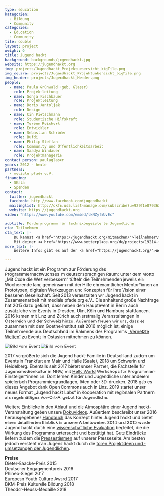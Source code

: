 ```yaml
---
type: education
kategorien:
  - Bildung
  - Community  
categories:
  - Education
  - Community  
tile: double
layout: project
weight: 6
title: Jugend hackt
background: backgrounds/jugendhackt.jpg
website: https://jugendhackt.org
img: projects/Jugendhackt_Projektuebersicht_bigTile.png
img_square: projects/Jugendhackt_Projektuebersicht_bigTile.png
img_header: projects/Jugendhackt_Header.png
people:
  - name: Paula Grünwald (geb. Glaser)
    role: Projektleitung
  - name: Sonja Fischbauer
    role: Projektleitung
  - name: Doris Jantoljak
    role: Design
  - name: Cin Pietschmann
    role: Studentische Hilfskraft
  - name: Torben Reichert
    role: Entwickler
  - name: Sebastian Schröder
    role: Bufdi
  - name: Philip Steffan
    role: Community und Öffentlichkeitsarbeit
  - name: Saadya Windauer
    role: Projektmanagerin
contact_person: paulaglaser
years: 2012 - heute
partners:
  - mediale pfade e.V.
financing:
  - SKala
  - Spenden
contact:
  twitter: jugendhackt
  facebook: http://www.facebook.com/jugendhackt
  mailinglist: http://okfn.us5.list-manage.com/subscribe?u=929f1e07936386d34833e20d1&id=47735af82e
  website: https://jugendhackt.org
video: "https://www.youtube.com/embed/lkNZyfhUvEc"

subtitle: Förderprogramm für technikbegeisterte Jugendliche
cta: Teilnehmen
cta_text: |-
    Du kannst <a href="https://jugendhackt.org/mitmachen/">Teilnehmer\*in oder Mentor\*in</a>  werden. Wir haben neben unserem Hauptevent in Berlin auch jede Menge Events in ganz Deutschland, Österreich und der Schweiz.<br><br>
    Mit deiner <a href="https://www.betterplace.org/de/projects/19214-jugend-hackt-forderprogramm-fur-programmierbegeisterte-jugendliche">Spende</a> förderst du die nächste Generation an verantwortungsbewussten, weltverbessernden Techniker\*innen. Für Sponsorings und Kooperationen freuen wir uns über eine <a href="mailto:sonja.fischbauer@okfn.de">Kontaktaufnahme</a>.
more_text: |-
    Weitere Infos gibt es auf der <a href="https://jugendhackt.org/">Website von Jugend hackt</a>.

---
```


Jugend hackt ist ein Programm zur Förderung des Programmiernachwuchses im deutschsprachigen Raum: Unter dem Motto „Mit Code die Welt verbessern“ tüfteln die Teilnehmenden jeweils ein Wochenende lang gemeinsam mit der Hilfe ehrenamtlicher Mentor\*innen an Prototypen, digitalen Werkzeugen und Konzepten für ihre Vision einer besseren Gesellschaft.
Seit 2013 veranstalten wir Jugend hackt in Zusammenarbeit mit mediale pfade.org e.V.. Die anhaltend große Nachfrage hat 2015 dazu geführt, dass neben dem Hauptevent in Berlin auch zusätzliche vier Events in Dresden, Ulm, Köln und Hamburg stattfanden. 2016 kamen mit Linz und Zürich auch erstmalig Veranstaltungen in Österreich und der Schweiz hinzu. Außerdem freuen wir uns, dass es zusammen mit dem Goethe-Institut seit 2016 möglich ist, einige Teilnehmende aus Deutschland im Rahmens des Programms  [„Vernetzte Welten“](https://www.goethe.de/ins/kr/de/spr/unt/ver/20895014.html) zu Events in Ostasien mitnehmen zu können.



<div class="two-img offset-lg-2">
  <img alt="Bild vom Event" src="/files/projects/jugendhackt_img_1.jpg">
  <img alt="Bild vom Event" src="/files/projects/jugendhackt_img_2.jpg">
</div>

2017 vergrößerte sich die Jugend hackt-Familie in Deutschland zudem um Events in Frankfurt am Main und Halle (Saale), 2018 um Schwerin und Heidelberg. Ebenfalls seit 2017 bietet unser Partner, die Fachstelle für Jugendmedienkultur in NRW, mit [Hello World](https://jugendhackt.org/helloworld/) Workshops für Programmier-Einsteiger\*innen an. Dort lernen Kinder und Jugendliche unter anderem spielerisch Programmiergrundlagen, löten oder 3D-drucken. 2018 gab es dieses Angebot dank Open Commons auch in Linz. 2019 startet unser neues Format „Jugend hackt Labs“ in Kooperation mit regionalen Partnern als regelmäßiges Vor-Ort-Angebot für Jugendliche.

Weitere Einblicke in den Ablauf und die Atmosphäre einer Jugend hackt-Veranstaltung geben unsere [Dokuvideos](https://www.youtube.com/watch?v=o9CJYnZft1c&list=PLQsLR7zBwcw26l7KPAs2FtMqPxWB2ZZFh&index=10). Außerdem beschreibt unser 2016 herausgegebenes [Handbuch](http://www.handbuch.jugendhackt.de/) das Konzept hinter Jugend hackt und bietet einen detaillierten Einblick in unsere Arbeitsweise. 2014 und 2015 wurde Jugend hackt durch eine [wissenschaftliche Evaluation](https://jugendhackt.org/files/2015/03/Jugend-hackt-Kurzversion.pdf) begleitet, die die Wirkung des Programms untersucht und bestätigt hat. Gute Eindrücke liefern zudem die [Pressestimmen](https://jugendhackt.org/presse/) auf unserer Presseseite. Am besten jedoch versteht man Jugend hackt durch die [tollen Projektideen und -umsetzungen der Jugendlichen](http://www.jugendhackt.org/projekte).

**Preise** <br>
Dieter-Baacke-Preis 2015<br>
Deutscher Engagementpreis 2016<br>
Phineo-Siegel 2017<br>
European Youth Culture Award 2017<br>
BKM-Preis Kulturelle Bildung 2018<br>
Theodor-Heuss-Medaille 2018
